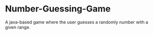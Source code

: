 # Number-Guessing-Game
A java-based game where the user guesses a randomly number with a given range.
